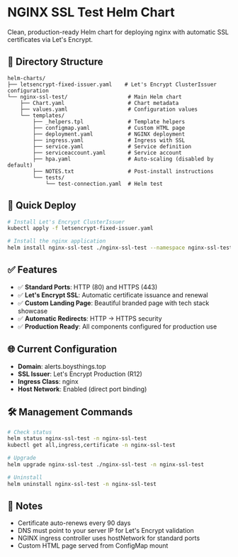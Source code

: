 # NGINX SSL Test Helm Chart

Clean, production-ready Helm chart for deploying nginx with automatic SSL certificates via Let's Encrypt.

## 📁 Directory Structure

```
helm-charts/
├── letsencrypt-fixed-issuer.yaml    # Let's Encrypt ClusterIssuer configuration
└── nginx-ssl-test/                   # Main Helm chart
    ├── Chart.yaml                    # Chart metadata
    ├── values.yaml                   # Configuration values
    └── templates/
        ├── _helpers.tpl              # Template helpers
        ├── configmap.yaml            # Custom HTML page
        ├── deployment.yaml           # NGINX deployment
        ├── ingress.yaml              # Ingress with SSL
        ├── service.yaml              # Service definition
        ├── serviceaccount.yaml       # Service account
        ├── hpa.yaml                  # Auto-scaling (disabled by default)
        ├── NOTES.txt                 # Post-install instructions
        └── tests/
            └── test-connection.yaml  # Helm test
```

## 🚀 Quick Deploy

```bash
# Install Let's Encrypt ClusterIssuer
kubectl apply -f letsencrypt-fixed-issuer.yaml

# Install the nginx application
helm install nginx-ssl-test ./nginx-ssl-test --namespace nginx-ssl-test --create-namespace
```

## ✅ Features

- ✅ **Standard Ports**: HTTP (80) and HTTPS (443)
- ✅ **Let's Encrypt SSL**: Automatic certificate issuance and renewal
- ✅ **Custom Landing Page**: Beautiful branded page with tech stack showcase
- ✅ **Automatic Redirects**: HTTP → HTTPS security
- ✅ **Production Ready**: All components configured for production use

## 🌐 Current Configuration

- **Domain**: alerts.boysthings.top
- **SSL Issuer**: Let's Encrypt Production (R12)
- **Ingress Class**: nginx
- **Host Network**: Enabled (direct port binding)

## 🛠️ Management Commands

```bash
# Check status
helm status nginx-ssl-test -n nginx-ssl-test
kubectl get all,ingress,certificate -n nginx-ssl-test

# Upgrade
helm upgrade nginx-ssl-test ./nginx-ssl-test -n nginx-ssl-test

# Uninstall
helm uninstall nginx-ssl-test -n nginx-ssl-test
```

## 📝 Notes

- Certificate auto-renews every 90 days
- DNS must point to your server IP for Let's Encrypt validation
- NGINX ingress controller uses hostNetwork for standard ports
- Custom HTML page served from ConfigMap mount
